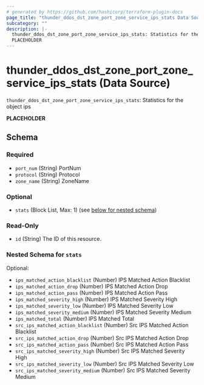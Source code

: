 ```yaml
---
# generated by https://github.com/hashicorp/terraform-plugin-docs
page_title: "thunder_ddos_dst_zone_port_zone_service_ips_stats Data Source - terraform-provider-thunder"
subcategory: ""
description: |-
  thunder_ddos_dst_zone_port_zone_service_ips_stats: Statistics for the object ips
  PLACEHOLDER
---
```


# thunder_ddos_dst_zone_port_zone_service_ips_stats (Data Source)

`thunder_ddos_dst_zone_port_zone_service_ips_stats`: Statistics for the object ips

__PLACEHOLDER__



<!-- schema generated by tfplugindocs -->
## Schema

### Required

- `port_num` (String) PortNum
- `protocol` (String) Protocol
- `zone_name` (String) ZoneName

### Optional

- `stats` (Block List, Max: 1) (see [below for nested schema](#nestedblock--stats))

### Read-Only

- `id` (String) The ID of this resource.

<a id="nestedblock--stats"></a>
### Nested Schema for `stats`

Optional:

- `ips_matched_action_blacklist` (Number) IPS Matched Action Blacklist
- `ips_matched_action_drop` (Number) IPS Matched Action Drop
- `ips_matched_action_pass` (Number) IPS Matched Action Pass
- `ips_matched_severity_high` (Number) IPS Matched Severity High
- `ips_matched_severity_low` (Number) IPS Matched Severity Low
- `ips_matched_severity_medium` (Number) IPS Matched Severity Medium
- `ips_matched_total` (Number) IPS Matched Total
- `src_ips_matched_action_blacklist` (Number) Src IPS Matched Action Blacklist
- `src_ips_matched_action_drop` (Number) Src IPS Matched Action Drop
- `src_ips_matched_action_pass` (Number) Src IPS Matched Action Pass
- `src_ips_matched_severity_high` (Number) Src IPS Matched Severity High
- `src_ips_matched_severity_low` (Number) Src IPS Matched Severity Low
- `src_ips_matched_severity_medium` (Number) Src IPS Matched Severity Medium


